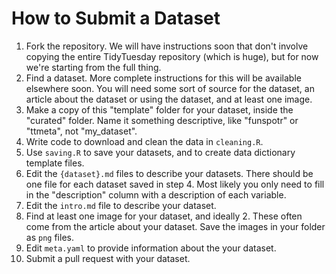 # How to Submit a Dataset

1. Fork the repository. We will have instructions soon that don't involve copying the entire TidyTuesday repository (which is huge), but for now we're starting from the full thing.
2. Find a dataset. More complete instructions for this will be available elsewhere soon. You will need some sort of source for the dataset, an article about the dataset or using the dataset, and at least one image.
3. Make a copy of this "template" folder for your dataset, inside the "curated" folder. Name it something descriptive, like "funspotr" or "ttmeta", not "my_dataset".
4. Write code to download and clean the data in `cleaning.R`.
5. Use `saving.R` to save your datasets, and to create data dictionary template files.
6. Edit the `{dataset}.md` files to describe your datasets. There should be one file for each dataset saved in step 4. Most likely you only need to fill in the "description" column with a description of each variable.
7. Edit the `intro.md` file to describe your dataset.
8. Find at least one image for your dataset, and ideally 2. These often come from the article about your dataset. Save the images in your folder as `png` files.
9. Edit `meta.yaml` to provide information about the your dataset.
10. Submit a pull request with your dataset.
